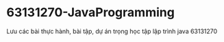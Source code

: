 # 63131270-JavaProgramming
Lưu các bài thực hành, bài tập, dự án trọng học tập lập trình java
63131270

